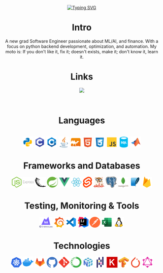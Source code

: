 <!--https://readme-typing-svg.demolab.com/demo/-->
<p align="center">
  <a href="https://git.io/typing-svg"><img src="https://readme-typing-svg.demolab.com?font=Fira+Code&pause=1000&color=05F7F4&center=true&vCenter=true&width=435&lines=%F0%9F%91%8B+Hello+Stranger+%F0%9F%91%8B;Nice+to+Meetcha+!;%F0%9F%98%81+Let's+Have+a+Conversation+%F0%9F%98%81" alt="Typing SVG" /></a>
</p>

<h1 align="center">Intro</h1>
<p align="center">
  A new grad Software Engineer passionate about ML/AI, and finance. With a focus on python backend development, optimization, and automation. My moto is:
  If you don't like it, fix it; doesn't exists, make it; don't know it, learn it.
    
  </a>
</p>

<h1 align="center">Links</h1>
<p align="center">

  <a href="https://www.linkedin.com/in/williamyangumn2023">
    <img src="https://img.shields.io/badge/LinkedIn-%230077B5.svg?&style=for-the-badge&logo=linkedin&logoColor=white" height=25></a>

  
<!--  Need to setup personal website
  <a href="https://www.mayadan.com/">
    <img src="https://img.shields.io/badge/My_Portfolio-17202C.svg?&style=for-the-badge&logo=react&logoColor=white" height=25></a> 
  
  -->

  <!-- TODO
  <a href="https://github.com/DaemonCypher/DaemonCypher">
    <img src="https://komarev.com/ghpvc/?username=ReaVNaiL&style=for-the-badge&color=07b88e" height=25>  -->
    
  </a>
</p>

</br>
<h1 align="center">Languages</h1>
<p align="center">
  </br>
  <!-- https://www.svgrepo.com/ for Icons-->
  <code><img title="Python" height="35" src="./icons/python.svg"></code>
  <code><img title="C" height="35" src="./icons/c.svg"></code>
  <code><img title="C++" height="35" src="./icons/c++.svg"></code>
  <code><img title="Java" height="35" src="./icons/java.svg"></code>
  <code><img title="Ocaml" height="35" src="./icons/ocaml.svg"></code>
  <code><img title="HTML" height="35" src="./icons/html.svg"></code>
  <code><img title="CSS" height="35" src="./icons/css.svg"></code>
  <code><img title="JS" height="35" src="./icons/js.svg"></code>
  <code><img title="SQL" height="35" src="./icons/sql.svg"></code>
  <code><img title="Matlab" height="35" src="./icons/matlab.svg"></code>



   <!--<code><img title="JavaScript" height="35" src="./icons/javascript.svg"></code>
  <code><img title="CSS" height="35" src="./icons/css.svg"></code>
  <code><img title="HTML" height="35" src="./icons/html.svg"></code>-->
</p>
<h1 align="center">Frameworks and Databases</h1>
<p align="center">
<code><img title="Node.JS" height="35" src="./icons/node_js.svg"></code>
<code><img title="Express.JS" height="35" src="./icons/express.svg"></code>
<code><img title="Flask" height="35" src="./icons/flask.svg"></code>
<code><img title="Spring" height="35" src="./icons/spring.svg"></code>
<code><img title="Vue.js" height="35" src="./icons/vue_js.svg"></code>
<code><img title="React.js" height="35" src="./icons/react_js.svg"></code> 
<code><img title="Svelte.js" height="35" src="./icons/svelte_js.svg"></code>
<code><img title="Ember.js" height="35" src="./icons/ember_js.svg"></code>
<code><img title="PostgreSQL" height="35" src="./icons/postgresql.svg"></code>
<code><img title="MongoDB" height="35" src="./icons/mongodb.svg"></code>
<code><img title="SQLite" height="35" src="./icons/sqlite.svg"></code>
<code><img title="Firebase" height="35" src="./icons/firebase.svg"></code>
</p>
<h1 align="center">Testing, Monitoring & Tools</h1>
<p align="center">
<code><img title="K6" height="35" src="./icons/k6.svg"></code>
<code><img title="Grafana" height="35" src="./icons/grafana.svg"></code>
<code><img title="Vscode" height="35" src="./icons/vscode.svg"></code>
<code><img title="Intellij" height="35" src="./icons/intellij.svg"></code>
<code><img title="Postman" height="35" src="./icons/postman.svg"></code>
<code><img title="Excel" height="35" src="./icons/excel.svg"></code>
<code><img title="Linux" height="35" src="./icons/linux.svg"></code>
</p>
<h1 align="center">Technologies</h1>
<p align="center">
<code><img title="Kubernetes" height="35" src="./icons/kubernetes.svg"></code>
<code><img title="Docker" height="35" src="./icons/docker.svg"></code>
<code><img title="GitLab" height="35" src="./icons/gitlab.svg"></code>
<code><img title="GitHub" height="35" src="./icons/github.svg"></code>
<code><img title="Git" height="35" src="./icons/git.svg"></code>
<code><img title="Anaconda" height="35" src="./icons/anaconda.svg"></code>
<code><img title="Numpy" height="35" src="./icons/numpy.svg"></code>
<code><img title="Pandas" height="35" src="./icons/pandas.svg"></code>
<code><img title="Keras" height="35" src="./icons/keras.svg"></code>
<code><img title="TensorFlow" height="35" src="./icons/tensorflow.svg"></code>
<code><img title="Pytorch" height="35" src="./icons/pytorch.svg"></code>
<code><img title="GraphQL" height="35" src="./icons/graphql.svg"></code>

</p>
    
<!--  TODO
</br>
<h1 align="center">GitHub Stats</h1>
<p align="center">
</br>
</p>

<p align="center">
  <img src="https://readme-stats-cwvn.vercel.app/api?username=ReaVNaiL&custom_title=ReaVNaiL+-+Daniel+Maya.+&border_color=47f0d7&show_icons=true&count_private=true&theme=gotham">
</p>

<p align="center">
  <img height="225" width="450" src="https://readme-stats-cwvn.vercel.app/api/top-langs/?username=ReaVNaiL&layout=compact&langs_count=10&hide=jupyter%20notebook&exclude_repo=FTP-Client-Server,Linked-Attributes-Implementation,DirectLinks-Update-Dirs&count-private=true&theme=gotham&border_color=47f0d7"/>
</p>
-->
